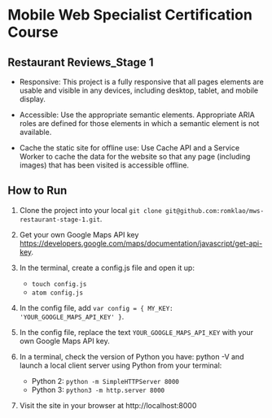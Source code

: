 # Mobile Web Specialist Certification Course

## Restaurant Reviews_Stage 1

- Responsive: This project is a fully responsive that all pages elements are usable and visible in any devices, including desktop, tablet, and mobile display.

- Accessible: Use the appropriate semantic elements. Appropriate ARIA roles are defined for those elements in which a semantic element is not available.

- Cache the static site for offline use: Use Cache API and a Service Worker to cache the data for the website so that any page (including images) that has been visited is accessible offline.

## How to Run

1. Clone the project into your local `git clone git@github.com:romklao/mws-restaurant-stage-1.git`.

2. Get your own Google Maps API key https://developers.google.com/maps/documentation/javascript/get-api-key.

3. In the terminal, create a config.js file and open it up:

    * `touch config.js`
    * `atom config.js`

4. In the config file, add  `var config = { MY_KEY: 'YOUR_GOOGLE_MAPS_API_KEY' }`.

5. In the config file, replace the text `YOUR_GOOGLE_MAPS_API_KEY` with your own Google Maps API key.

6. In a terminal, check the version of Python you have: python -V and launch a local client server using Python from your terminal:

    * Python 2: `python -m SimpleHTTPServer 8000`
    * Python 3: `python3 -m http.server 8000`

7. Visit the site in your browser at http://localhost:8000






